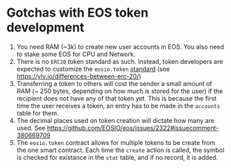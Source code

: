 # Gotchas with EOS token development

1. You need RAM (~3k) to create new user accounts in EOS. You also need to stake some EOS for CPU and Network.
1. There is no `ERC20` token standard as such. Instead, token developers are expected to customize the `eosio.token` [standard](https://github.com/EOSIO/eosio.contracts/tree/master/eosio.token) (see https://ylv.io/differences-between-erc-20/)
1. Transferring a token to others will cost the sender a small amount of RAM (~ 250 bytes, depending on how much is stored for the user) if the recipient does not have any of that token yet. This is because the first time the user receives a token, an entry has to be made in the `accounts` table for them.
1. The decimal places used on token creation will dictate how many are used. See https://github.com/EOSIO/eos/issues/2322#issuecomment-380669709
1. The `eosio.token` contract allows for multiple tokens to be create from the one smart contract. Each time the `create` action is called, the symbol is checked for existance in the `stat` table, and if no record, it is added.
